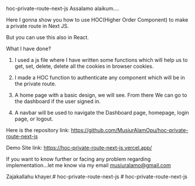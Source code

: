 hoc-private-route-next-js
Assalamo alaikum....

Here I gonna show you how to use HOC(Higher Order Component) to make a private route in Next JS.

But you can use this also in React.

What I have done?
1. I used a js file where I have written some functions which will help us to get, set, delete, delete all the cookies in browser cookies.

2. I made a HOC function to authenticate any component which will be in the private route.

3. A home page with a basic design, we will see. From there We can go to the dashboard if the user signed in.

4. A navbar will be used to navigate the Dashboard page, homepage, login page, or logout.

Here is the repository link: https://github.com/MusiurAlamOpu/hoc-private-route-next-js

Demo Site link: https://hoc-private-route-next-js.vercel.app/

If you want to know further or facing any problem regarding implementation...let me know via my email musiuralamo@gmail.com

Zajakallahu khayer.#   h o c - p r i v a t e - r o u t e - n e x t - j s  
 #   h o c - p r i v a t e - r o u t e - n e x t - j s  
 